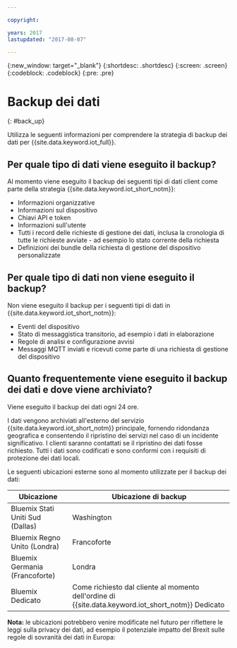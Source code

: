 ```yaml
---

copyright:

years: 2017
lastupdated: "2017-08-07"

---
```


{:new_window: target="\_blank"}
{:shortdesc: .shortdesc}
{:screen: .screen}
{:codeblock: .codeblock}
{:pre: .pre}


# Backup dei dati
{: #back_up}

Utilizza le seguenti informazioni per comprendere la strategia di backup dei dati per {{site.data.keyword.iot_full}}.

## Per quale tipo di dati viene eseguito il backup?

Al momento viene eseguito il backup dei seguenti tipi di dati client come parte della strategia {{site.data.keyword.iot_short_notm}}:

- Informazioni organizzative 
- Informazioni sul dispositivo
- Chiavi API e token
- Informazioni sull'utente
- Tutti i record delle richieste di gestione dei dati, inclusa la cronologia di tutte le richieste avviate - ad esempio lo stato corrente della richiesta
- Definizioni dei bundle della richiesta di gestione del dispositivo personalizzate

## Per quale tipo di dati non viene eseguito il backup? 

Non viene eseguito il backup per i seguenti tipi di dati in {{site.data.keyword.iot_short_notm}}:

- Eventi del dispositivo
- Stato di messaggistica transitorio, ad esempio i dati in elaborazione
- Regole di analisi e configurazione avvisi
- Messaggi MQTT inviati e ricevuti come parte di una richiesta di gestione del dispositivo

## Quanto frequentemente viene eseguito il backup dei dati e dove viene archiviato?

Viene eseguito il backup dei dati ogni 24 ore.

I dati vengono archiviati all'esterno del servizio {{site.data.keyword.iot_short_notm}} principale, fornendo ridondanza geografica e consentendo il ripristino dei servizi nel caso di un incidente significativo. I clienti saranno contattati se il ripristino dei dati fosse richiesto. Tutti i dati sono codificati e sono conformi con i requisiti di protezione dei dati locali.

Le seguenti ubicazioni esterne sono al momento utilizzate per il backup dei dati:

Ubicazione                   | Ubicazione di backup 
------------- | -------------
Bluemix Stati Uniti Sud (Dallas)| Washington
Bluemix Regno Unito (Londra) | Francoforte
Bluemix Germania (Francoforte) | Londra
Bluemix Dedicato| Come richiesto dal cliente al momento dell'ordine di {{site.data.keyword.iot_short_notm}} Dedicato

**Nota:** le ubicazioni potrebbero venire modificate nel futuro per riflettere le leggi sulla privacy dei dati, ad esempio il potenziale impatto del Brexit sulle regole di sovranità dei dati in Europa:
